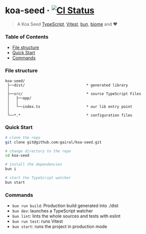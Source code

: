 # koa-seed &middot; [![CI Status](https://github.com/gairal/koa-seed/workflows/CI/badge.svg)](https://github.com/gairal/koa-seed/actions)

> A Koa Seed [TypeScript](https://www.typescriptlang.org/),
> [Vitest](https://vitest.dev), [bun](https://bun.sh/), [biome](https://biomejs.dev/) and ❤️

### Table of Contents

- [File structure](#file-structure)
- [Quick Start](#quick-start)
- [Commands](#commands)

### File structure

```markup
koa-seed/
 ├──dist/                            * generated library
 │
 ├──src/                             * source TypeScript Files
 │   ├──app/
 │   │
 │   └──index.ts                     * our lib entry point
 │
 └──*.*                              * configuration files
```

### Quick Start

```bash
# clone the repo
git clone git@github.com:gairal/koa-seed.git

# change directory to the repo
cd koa-seed

# install the dependencies
bun i

# start the TypeScript watcher
bun start
```

### Commands

- `bun run build`: Production build generated into ./dist
- `bun dev`: launches a TypeScript watcher
- `bun lint`: lints the whole sources and tests with eslint
- `bun run test`: runs Vitest
- `bun start`: runs the project in production mode
